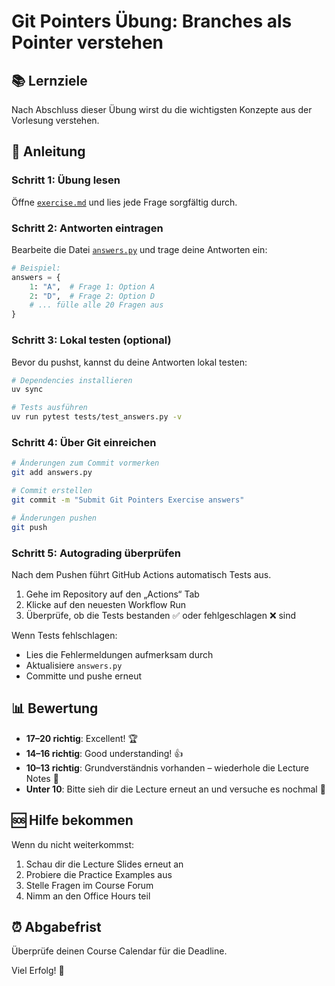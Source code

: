# Git Pointers Übung: Branches als Pointer verstehen

## 📚 Lernziele

Nach Abschluss dieser Übung wirst du die wichtigsten Konzepte aus der Vorlesung verstehen.

## 📝 Anleitung

### Schritt 1: Übung lesen

Öffne [`exercise.md`](./exercise.md) und lies jede Frage sorgfältig durch.

### Schritt 2: Antworten eintragen

Bearbeite die Datei [`answers.py`](./answers.py) und trage deine Antworten ein:

```python
# Beispiel:
answers = {
    1: "A",  # Frage 1: Option A
    2: "D",  # Frage 2: Option D
    # ... fülle alle 20 Fragen aus
}
```

### Schritt 3: Lokal testen (optional)

Bevor du pushst, kannst du deine Antworten lokal testen:

```bash
# Dependencies installieren
uv sync

# Tests ausführen
uv run pytest tests/test_answers.py -v
```

### Schritt 4: Über Git einreichen

```bash
# Änderungen zum Commit vormerken
git add answers.py

# Commit erstellen
git commit -m "Submit Git Pointers Exercise answers"

# Änderungen pushen
git push
```

### Schritt 5: Autograding überprüfen

Nach dem Pushen führt GitHub Actions automatisch Tests aus.

1. Gehe im Repository auf den „Actions“ Tab  
2. Klicke auf den neuesten Workflow Run  
3. Überprüfe, ob die Tests bestanden ✅ oder fehlgeschlagen ❌ sind

Wenn Tests fehlschlagen:
- Lies die Fehlermeldungen aufmerksam durch  
- Aktualisiere `answers.py`  
- Committe und pushe erneut  

## 📊 Bewertung

- **17–20 richtig**: Excellent! 🏆
- **14–16 richtig**: Good understanding! 👍
- **10–13 richtig**: Grundverständnis vorhanden – wiederhole die Lecture Notes 📖
- **Unter 10**: Bitte sieh dir die Lecture erneut an und versuche es nochmal 🔄  

## 🆘 Hilfe bekommen

Wenn du nicht weiterkommst:
1. Schau dir die Lecture Slides erneut an  
2. Probiere die Practice Examples aus  
3. Stelle Fragen im Course Forum  
4. Nimm an den Office Hours teil  

## ⏰ Abgabefrist

Überprüfe deinen Course Calendar für die Deadline.

Viel Erfolg! 🚀
